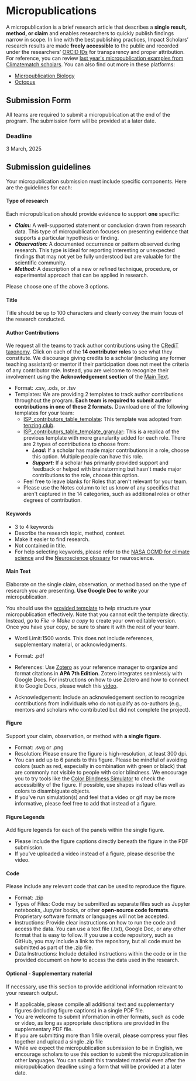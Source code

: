 # Micropublications

A micropublication is a brief research article that describes a **single result, method, or claim** and enables researchers to quickly publish findings narrow in scope. In line with the best publishing practices, Impact Scholars’ research results are made **freely accessible** to the public and recorded under the researchers’ [ORCID IDs](https://orcid.org/) for transparency and proper attribution. For reference, you can review [last year's micropublication examples from Climatematch scholars](https://impact-scholars.neuromatch.io/impact-scholars/scholars2023.html). You can also find out more in these platforms:
- [Micropublication Biology](https://www.micropublication.org/)
- [Octopus](https://www.octopus.ac/)

## Submission Form
All teams are required to submit a micropublication at the end of the program. The submission form will be provided at a later date.

### Deadline
3 March, 2025

## Submission guidelines

Your micropublication submission must include specific components. Here are the guidelines for each:

#### Type of research
Each micropublication should provide evidence to support **one** specific:

- ***Claim:*** A well-supported statement or conclusion drawn from research data. This type of micropublication focuses on presenting evidence that supports a particular hypothesis or finding.
- ***Observation:*** A documented occurrence or pattern observed during research. This type is ideal for reporting interesting or unexpected findings that may not yet be fully understood but are valuable for the scientific community.
- ***Method:*** A description of a new or refined technique, procedure, or experimental approach that can be applied in research.

Please choose one of the above 3 options.

#### Title
Title should be up to 100 characters and clearly convey the main focus of the research conducted.
 

#### Author Contributions
We request all the teams to track author contributions using the [CRediT taxonomy](https://credit.niso.org). Click on each of the **14 contributor roles** to see what they constitute. We discourage giving credits to a scholar (including any former teaching assistant) or mentor if their participation does not meet the criteria of any contributor role. Instead, you are welcome to recognize their involvement using the **Acknowledgement section** of the [Main Text](#main-text). 
- Format: .csv, .ods, or .tsv
- Templates: We are providing 2 templates to track author contributions throughout the program. **Each team is required to submit author contributions in one of these 2 formats.** Download one of the following templates for your team:
  - [ISP_contributors_table_template](https://docs.google.com/spreadsheets/d/1xmaUkw4-c7DicgtxYUH6C-FxfjqASVIS/edit?usp=sharing&ouid=108843929689690672813&rtpof=true&sd=true): This template was adopted from [tenzing.club](https://contributorshipcollaboration.github.io/projects/tenzingclub). 
  - [ISP_contributors_table_template_granular](https://docs.google.com/spreadsheets/d/1-xjkpW14eGM9WFXvAS7lpBTPpJ1VOVvj/edit?usp=sharing&ouid=108843929689690672813&rtpof=true&sd=true): This is a replica of the previous template with more granularity added for each role. There are 2 types of contributions to choose from:
    - ***Lead:*** If a scholar has made major contributions in a role, choose this option. Multiple people can have this role.
    - ***Support:*** If a scholar has primarily provided support and feedback or helped with brainstorming but hasn't made major contributions to the role, choose this option.
  - Feel free to leave blanks for Roles that aren't relevant for your team.
  - Please use the Notes column to let us know of any specifics that aren't captured in the 14 categories, such as additional roles or other degrees of contribution.

#### Keywords
- 3 to 4 keywords
- Describe the research topic, method, context.
- Make it easier to find research.
- Not contained in title.
- For help selecting keywords, please refer to the [NASA GCMD for climate science](https://gcmd.earthdata.nasa.gov/KeywordViewer/scheme/all/e9f67a66-e9fc-435c-b720-ae32a2c3d8f5?gtm_keyword=EARTH%20SCIENCE&gtm_scheme=Earth%20Science) and the [Neuroscience glossary](https://www.ncbi.nlm.nih.gov/books/NBK10981/) for neuroscience. 


#### Main Text

Elaborate on the single claim, observation, or method based on the type of research you are presenting. **Use Google Doc to write** your micropublication. 

You should use the [provided template](https://docs.google.com/document/d/1-Sx8fnn77DNWBuWhurBs5Ded1JhvEOJo/edit?usp=sharing&ouid=108843929689690672813&rtpof=true&sd=true) to help structure your micropublication effectively. Note that you cannot edit the template directly. Instead, go to *File -> Make a copy* to create your own editable version. Once you have your copy, be sure to share it with the rest of your team.

- Word Limit:1500 words. This does not include references, supplementary material, or acknowledgments.
- Format: .pdf

- References: Use [Zotero](https://www.zotero.org/) as your reference manager to organize and format citations in **APA 7th Edition**. Zotero integrates seamlessly with Google Docs. For instructions on how to use Zotero and how to connect it to Google Docs, please watch this [video](https://www.youtube.com/watch?v=tnbwKj6-pD8). 
- Acknowledgement: Include an acknowledgement section to recognize contributions from individuals who do not qualify as co-authors (e.g., mentors and scholars who contributed but did not complete the project).

 
#### Figure
Support your claim, observation, or method with **a single figure**.
- Format: .svg or .png
- Resolution: Please ensure the figure is high-resolution, at least 300 dpi.
- You can add up to 6 panels to this figure. Please be mindful of avoiding colors (such as red, especially in combination with green or black) that are commonly not visible to people with color blindness. We encourage you to try tools like the [Color Blindness Simulator](https://www.color-blindness.com/coblis-color-blindness-simulator) to check the accessibility of the figure. If possible, use shapes instead of/as well as colors to disambiguate objects.
- If you've run simulation(s) and feel that a video or gif may be more informative, please feel free to add that instead of a figure.

#### Figure Legends
Add figure legends for each of the panels within the single figure.
  - Please include the figure captions directly beneath the figure in the PDF submission.
  - If you've uploaded a video instead of a figure, please describe the video.
 
#### Code
Please include any relevant code that can be used to reproduce the figure.
- Format: .zip
- Types of Files: Code may be submitted as separate files such as Jupyter notebooks, Jupyter books, or other **open-source code formats**. Proprietary software formats or languages will not be accepted.
- Instructions: Provide clear instructions on how to run the code and access the data. You can use a text file (.txt), Google Doc, or any other format that is easy to follow. If you use a code repository, such as GitHub, you may include a link to the repository, but all code must be submitted as part of the .zip file.
- Data Instructions: Include detailed instructions within the code or in the provided document on how to access the data used in the research.



#### Optional - Supplementary material
If necessary, use this section to provide additional information relevant to your research output.
- If applicable, please compile all additional text and supplementary figures (including figure captions) in a single PDF file.
- You are welcome to submit information in other formats, such as code or video, as long as appropriate descriptions are provided in the supplementary PDF file.
- If you are submitting more than 1 file overall, please compress your files together and upload a single .zip file
- While we expect the micropublication submission to be in English, we encourage scholars to use this section to submit the micropublication in other languages. You can submit this translated material even after the micropublication deadline using a form that will be provided at a later date.

